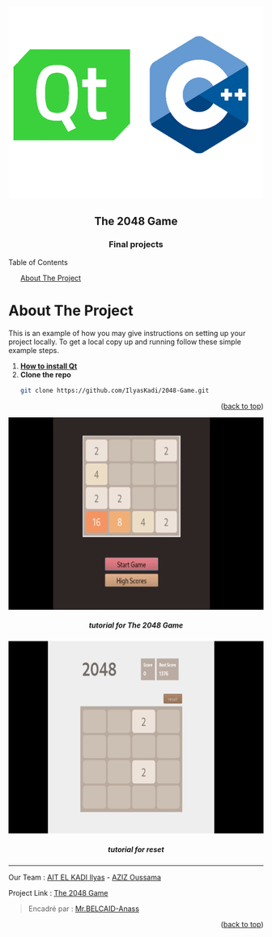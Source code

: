<div id="top"></div>


<!-- PROJECT LOGO -->
<br />
<div align="center">
    <img src="images/logo.png" alt="Logo" width="550" height="380">   
    <h2 align="center">The 2048 Game</h2>
    <h3 align="center">Final projects</h3>
</div>

<!-- TABLE OF CONTENTS -->

  <summary>Table of Contents</summary>
  <ol>      
      <a href="#about-the-project">About The Project</a>         
  </ol>



<!-- ABOUT THE PROJECT -->
# About The Project
This is an example of how you may give instructions on setting up your project locally.
To get a local copy up and running follow these simple example steps.

1. [**How to install Qt**](https://anassbelcaid.github.io/CS221/qtcreator/)
2. **Clone the repo**
   ```sh
   git clone https://github.com/IlyasKadi/2048-Game.git
   ```
 
<p align="right">(<a href="#top">back to top</a>)</p>

<div align="center">
    <img src="images/tuto-game.gif" alt="tuto-game" width="550" height="380">   
    <h5 align="center" color : "red" >tutorial for The 2048 Game</h5>
</div>

<div align="center">
    <img src="images/reset.gif" alt="tuto-game" width="550" height="380">   
    <h5 align="center">tutorial for reset</h5>
</div>

 
-------------------------------------------------------------------------------------------------------------------------------------------------------------------
 Our Team     : [AIT EL KADI Ilyas](https://github.com/IlyasKadi) - [AZIZ Oussama](https://github.com/ATAMAN0)  
 
   Project Link : [The 2048 Game](https://github.com/IlyasKadi/2048-Game)   
 
  > Encadré par  : [Mr.BELCAID-Anass](https://anassbelcaid.github.io)  
                                                                                             
<p align="right">(<a href="#top">back to top</a>)</p>
